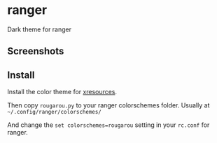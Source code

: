 # ranger
Dark theme for ranger

## Screenshots

## Install
Install the color theme for [xresources](https://github.com/RougarouTheme/xresources).

Then copy `rougarou.py` to your ranger colorschemes folder. Usually at `~/.config/ranger/colorschemes/`

And change the `set colorschemes=rougarou` setting in your `rc.conf` for ranger.
